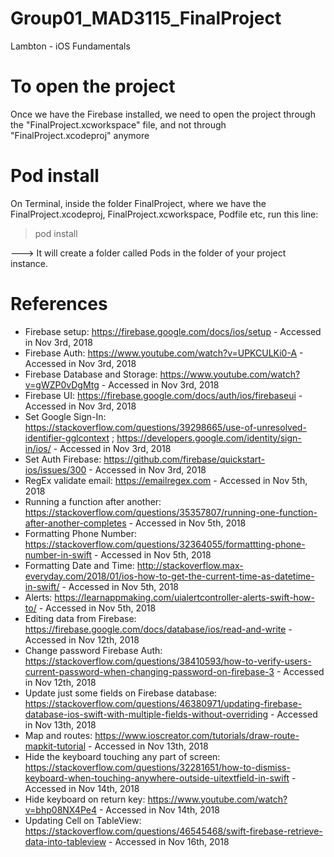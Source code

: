 # Group01_MAD3115_FinalProject
Lambton - iOS Fundamentals

# To open the project

Once we have the Firebase installed, we need to open the project through the "FinalProject.xcworkspace" file, and not through "FinalProject.xcodeproj" anymore

# Pod install

On Terminal, inside the folder FinalProject, where we have the FinalProject.xcodeproj, FinalProject.xcworkspace, Podfile etc, run this line:

> pod install

---> It will create a folder called Pods in the folder of your project instance.

# References
- Firebase setup: https://firebase.google.com/docs/ios/setup - Accessed in Nov 3rd, 2018
- Firebase Auth: https://www.youtube.com/watch?v=UPKCULKi0-A - Accessed in Nov 3rd, 2018
- Firebase Database and Storage: https://www.youtube.com/watch?v=gWZP0vDgMtg - Accessed in Nov 3rd, 2018
- Firebase UI: https://firebase.google.com/docs/auth/ios/firebaseui  - Accessed in Nov 3rd, 2018
- Set Google Sign-In: https://stackoverflow.com/questions/39298665/use-of-unresolved-identifier-gglcontext ; https://developers.google.com/identity/sign-in/ios/ - Accessed in Nov 3rd, 2018
- Set Auth Firebase: https://github.com/firebase/quickstart-ios/issues/300 - Accessed in Nov 3rd, 2018
- RegEx validate email: https://emailregex.com - Accessed in Nov 5th, 2018
- Running a function after another: https://stackoverflow.com/questions/35357807/running-one-function-after-another-completes - Accessed in Nov 5th, 2018
- Formatting Phone Number: https://stackoverflow.com/questions/32364055/formattting-phone-number-in-swift - Accessed in Nov 5th, 2018
- Formatting Date and Time: http://stackoverflow.max-everyday.com/2018/01/ios-how-to-get-the-current-time-as-datetime-in-swift/ - Accessed in Nov 5th, 2018
- Alerts: https://learnappmaking.com/uialertcontroller-alerts-swift-how-to/ - Accessed in Nov 5th, 2018
- Editing data from Firebase: https://firebase.google.com/docs/database/ios/read-and-write - Accessed in Nov 12th, 2018
- Change password Firebase Auth: https://stackoverflow.com/questions/38410593/how-to-verify-users-current-password-when-changing-password-on-firebase-3 - Accessed in Nov 12th, 2018
- Update just some fields on Firebase database: https://stackoverflow.com/questions/46380971/updating-firebase-database-ios-swift-with-multiple-fields-without-overriding - Accessed in Nov 13th, 2018
- Map and routes: https://www.ioscreator.com/tutorials/draw-route-mapkit-tutorial - Accessed in Nov 13th, 2018
- Hide the keyboard touching any part of screen: https://stackoverflow.com/questions/32281651/how-to-dismiss-keyboard-when-touching-anywhere-outside-uitextfield-in-swift - Accessed in Nov 14th, 2018
- Hide keyboard on return key: https://www.youtube.com/watch?v=bhp08NX4Pe4 - Accessed in Nov 14th, 2018
- Updating Cell on TableView: https://stackoverflow.com/questions/46545468/swift-firebase-retrieve-data-into-tableview - Accessed in Nov 16th, 2018
